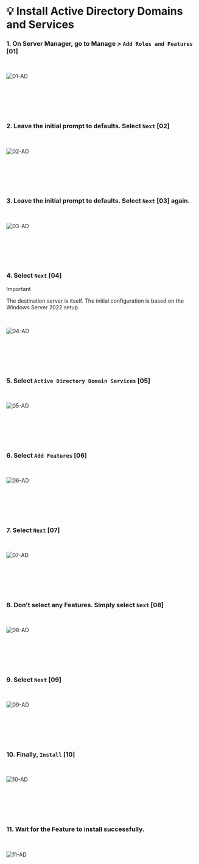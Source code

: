 
<!-- Your monitor number = #$34T# -->

# 💡 Install Active Directory Domains and Services

### 1. On Server Manager, go to Manage > `Add Roles and Features` __[01]__

<br>

![01-AD](<img/00 AD-01.png>)

&nbsp;
---
&nbsp;

### 2. Leave the initial prompt to defaults. Select `Next` __[02]__

<br>

![02-AD](<img/00 AD-02.png>)

&nbsp;
---
&nbsp;

### 3. Leave the initial prompt to defaults. Select `Next` __[03]__ again.

<br>

![03-AD](<img/00 AD-03.png>)

&nbsp;
---
&nbsp;

### 4. Select `Next` __[04]__
> [!IMPORTANT]
> The destination server is itself. The initial configuration is based on the Windows Server 2022 setup.

<br>

![04-AD](<img/00 AD-04.png>)

&nbsp;
---
&nbsp;

### 5. Select `Active Directory Domain Services` __[05]__
<br>

![05-AD](<img/00 AD-05.png>)

&nbsp;
---
&nbsp;

### 6. Select `Add Features` __[06]__
<br>

![06-AD](<img/00 AD-06.png>)

&nbsp;
---
&nbsp;

### 7. Select `Next` __[07]__
<br>

![07-AD](<img/00 AD-07.png>)

&nbsp;
---
&nbsp;

### 8. Don't select any Features. Simply select `Next` __[08]__
<br>

![08-AD](<img/00 AD-08.png>)

&nbsp;
---
&nbsp;

### 9. Select `Next` __[09]__
<br>

![09-AD](<img/00 AD-09.png>)

&nbsp;
---
&nbsp;

### 10. Finally, `Install` __[10]__
<br>

![10-AD](<img/00 AD-10.png>)

&nbsp;
---
&nbsp;

### 11. Wait for the Feature to install successfully.
<br>

![11-AD](<img/00 AD-11.png>)

&nbsp;
---
&nbsp;
